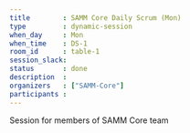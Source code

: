 ```yaml
---
title        : SAMM Core Daily Scrum (Mon)
type         : dynamic-session
when_day     : Mon
when_time    : DS-1
room_id      : table-1
session_slack:
status       : done
description  :
organizers   : ["SAMM-Core"]
participants :
---
```



Session for members of SAMM Core team
